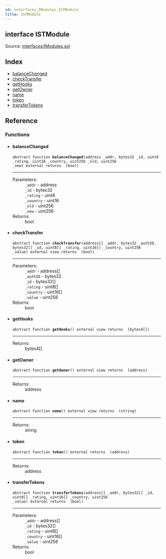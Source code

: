 ```yaml
---
id: interfaces_IModules_ISTModule
title: ISTModule
---
```


<div class="contract-doc"><div class="contract"><h2 class="contract-header"><span class="contract-kind">interface</span> ISTModule</h2><div class="source">Source: <a href="git+https://github.com/SFT-Protocol/security-token/blob/v0.11.2/contracts/interfaces/IModules.sol" target="_blank">interfaces/IModules.sol</a></div></div><div class="index"><h2>Index</h2><ul><li><a href="interfaces_IModules_ISTModule.html#balanceChanged">balanceChanged</a></li><li><a href="interfaces_IModules_ISTModule.html#checkTransfer">checkTransfer</a></li><li><a href="interfaces_IModules_ISTModule.html#getHooks">getHooks</a></li><li><a href="interfaces_IModules_ISTModule.html#getOwner">getOwner</a></li><li><a href="interfaces_IModules_ISTModule.html#name">name</a></li><li><a href="interfaces_IModules_ISTModule.html#token">token</a></li><li><a href="interfaces_IModules_ISTModule.html#transferTokens">transferTokens</a></li></ul></div><div class="reference"><h2>Reference</h2><div class="functions"><h3>Functions</h3><ul><li><div class="item function"><span id="balanceChanged" class="anchor-marker"></span><h4 class="name">balanceChanged</h4><div class="body"><code class="signature"><span>abstract </span>function <strong>balanceChanged</strong><span>(address _addr, bytes32 _id, uint8 _rating, uint16 _country, uint256 _old, uint256 _new) </span><span>external </span><span>returns  (bool) </span></code><hr/><dl><dt><span class="label-parameters">Parameters:</span></dt><dd><div><code>_addr</code> - address</div><div><code>_id</code> - bytes32</div><div><code>_rating</code> - uint8</div><div><code>_country</code> - uint16</div><div><code>_old</code> - uint256</div><div><code>_new</code> - uint256</div></dd><dt><span class="label-return">Returns:</span></dt><dd>bool</dd></dl></div></div></li><li><div class="item function"><span id="checkTransfer" class="anchor-marker"></span><h4 class="name">checkTransfer</h4><div class="body"><code class="signature"><span>abstract </span>function <strong>checkTransfer</strong><span>(address[] _addr, bytes32 _authID, bytes32[] _id, uint8[] _rating, uint16[] _country, uint256 _value) </span><span>external </span><span>view </span><span>returns  (bool) </span></code><hr/><dl><dt><span class="label-parameters">Parameters:</span></dt><dd><div><code>_addr</code> - address[]</div><div><code>_authID</code> - bytes32</div><div><code>_id</code> - bytes32[]</div><div><code>_rating</code> - uint8[]</div><div><code>_country</code> - uint16[]</div><div><code>_value</code> - uint256</div></dd><dt><span class="label-return">Returns:</span></dt><dd>bool</dd></dl></div></div></li><li><div class="item function"><span id="getHooks" class="anchor-marker"></span><h4 class="name">getHooks</h4><div class="body"><code class="signature"><span>abstract </span>function <strong>getHooks</strong><span>() </span><span>external </span><span>view </span><span>returns  (bytes4[]) </span></code><hr/><dl><dt><span class="label-return">Returns:</span></dt><dd>bytes4[]</dd></dl></div></div></li><li><div class="item function"><span id="getOwner" class="anchor-marker"></span><h4 class="name">getOwner</h4><div class="body"><code class="signature"><span>abstract </span>function <strong>getOwner</strong><span>() </span><span>external </span><span>view </span><span>returns  (address) </span></code><hr/><dl><dt><span class="label-return">Returns:</span></dt><dd>address</dd></dl></div></div></li><li><div class="item function"><span id="name" class="anchor-marker"></span><h4 class="name">name</h4><div class="body"><code class="signature"><span>abstract </span>function <strong>name</strong><span>() </span><span>external </span><span>view </span><span>returns  (string) </span></code><hr/><dl><dt><span class="label-return">Returns:</span></dt><dd>string</dd></dl></div></div></li><li><div class="item function"><span id="token" class="anchor-marker"></span><h4 class="name">token</h4><div class="body"><code class="signature"><span>abstract </span>function <strong>token</strong><span>() </span><span>external </span><span>returns  (address) </span></code><hr/><dl><dt><span class="label-return">Returns:</span></dt><dd>address</dd></dl></div></div></li><li><div class="item function"><span id="transferTokens" class="anchor-marker"></span><h4 class="name">transferTokens</h4><div class="body"><code class="signature"><span>abstract </span>function <strong>transferTokens</strong><span>(address[] _addr, bytes32[] _id, uint8[] _rating, uint16[] _country, uint256 _value) </span><span>external </span><span>returns  (bool) </span></code><hr/><dl><dt><span class="label-parameters">Parameters:</span></dt><dd><div><code>_addr</code> - address[]</div><div><code>_id</code> - bytes32[]</div><div><code>_rating</code> - uint8[]</div><div><code>_country</code> - uint16[]</div><div><code>_value</code> - uint256</div></dd><dt><span class="label-return">Returns:</span></dt><dd>bool</dd></dl></div></div></li></ul></div></div></div>
